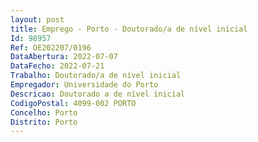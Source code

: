 ```yaml
--- 
layout: post
title: Emprego - Porto - Doutorado/a de nível inicial
Id: 98957
Ref: OE202207/0196
DataAbertura: 2022-07-07
DataFecho: 2022-07-21
Trabalho: Doutorado/a de nível inicial
Empregador: Universidade do Porto
Descricao: Doutorado a de nível inicial
CodigoPostal: 4099-002 PORTO
Concelho: Porto
Distrito: Porto
--- 
```


